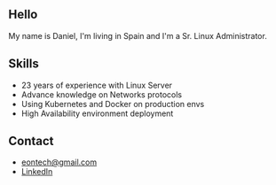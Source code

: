 ## Hello

My name is Daniel, I'm living in Spain and I'm a Sr. Linux Administrator.

## Skills

* 23 years of experience with Linux Server
* Advance knowledge on Networks protocols
* Using Kubernetes and Docker on production envs
* High Availability environment deployment

## Contact

* eontech@gmail.com
* [LinkedIn](https://www.linkedin.com/in/daniel-rodriguez-92a9836/)


